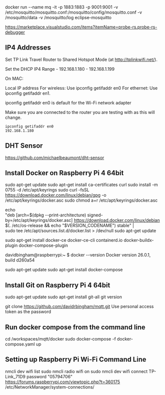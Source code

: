 
docker run --name mq -it -p 1883:1883 -p 9001:9001 -v /etc/mosquitto/mosquitto.conf:/mosquitto/config/mosquitto.conf -v /mosquitto/data -v /mosquitto/log eclipse-mosquitto

https://marketplace.visualstudio.com/items?itemName=probe-rs.probe-rs-debugger


## IP4 Addresses

Set TP Link Travel Router to Shared Hotspot Mode (at http://tplinkwifi.net/).

Set the DHCP IP4 Range - 192.168.1.180 - 192.168.1.199

On MAC:

Local IP address
For wireless: Use ipconfig getifaddr en0
For ethernet: Use ipconfig getifaddr en1.

ipconfig getifaddr en0 is default for the Wi-Fi network adapter

Make sure you are connected to the router you are testing with as this will change.

```
ipconfig getifaddr en0
192.168.1.180
```

## DHT Sensor

https://github.com/michaelbeaumont/dht-sensor


## Install Docker on Raspberry Pi 4 64bit

sudo apt-get update
sudo apt-get install ca-certificates curl
sudo install -m 0755 -d /etc/apt/keyrings
sudo curl -fsSL https://download.docker.com/linux/debian/gpg -o /etc/apt/keyrings/docker.asc
sudo chmod a+r /etc/apt/keyrings/docker.asc

echo \
  "deb [arch=$(dpkg --print-architecture) signed-by=/etc/apt/keyrings/docker.asc] https://download.docker.com/linux/debian \
  $(. /etc/os-release && echo "$VERSION_CODENAME") stable" | \
  sudo tee /etc/apt/sources.list.d/docker.list > /dev/null
sudo apt-get update

sudo apt-get install docker-ce docker-ce-cli containerd.io docker-buildx-plugin docker-compose-plugin

davidbingham@raspberrypi:~ $ docker --version
Docker version 26.0.1, build d260a54

sudo apt-get update
sudo apt-get install docker-compose

## Install Git on Raspberry Pi 4 64bit

sudo apt-get update
sudo apt-get install git-all
git version

git clone https://github.com/davidrbingham/mqtt.git
Use personal access token as the password

## Run docker compose from the command line

cd /workspaces/mqtt/docker
sudo docker-compose -f docker-compose.yaml up

## Setting up Raspberry Pi Wi-Fi Command Line

nmcli dev wifi list
sudo nmcli radio wifi on
sudo nmcli dev wifi connect TP-Link_71D9 password "05794706"
https://forums.raspberrypi.com/viewtopic.php?t=360175
/etc/NetworkManager/system-connections/
